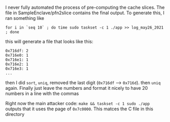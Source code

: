 I never fully automated the process of pre-computing the cache slices.
The file in SampleEnclave/pfn2slice contains the final output.
To generate this, I ran something like
```
for i in `seq 10` ; do time sudo taskset -c 1 ./app >> log_may26_2021 ; done
```
this will generate a file that looks like this:
```
0x716df: 2
0x716e0: 1
0x716e1: 1
0x716e2: 1
0x716e3: 1
...
```
then I did `sort`, `uniq`, removed the last digit (`0x716df` --> `0x716d`). then `uniq` again. Finally just leave the numbers and format it nicely to have 20 numbers in a line with the commas


Right now the main attacker code:
`make && taskset -c 1 sudo ./app`
outputs that it uses the page of `0x7c0000`. This matces the C file in this directory
